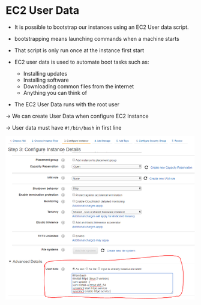 # EC2 User Data

- It is possible to bootstrap our instances using an EC2 User data script.
- bootstrapping means launching commands when a machine starts
- That script is only run once at the instance first start
- EC2 user data is used to automate boot tasks such as:
    - Installing updates
    - Installing software
    - Downloading common files from the internet
    - Anything you can think of

- The EC2 User Data runs with the root user

→ We can create User Data when configure EC2 Instance

→ User data must have `#!/bin/bash` in first line

![EC2%20User%20Data/Untitled.png](EC2%20User%20Data/Untitled.png)